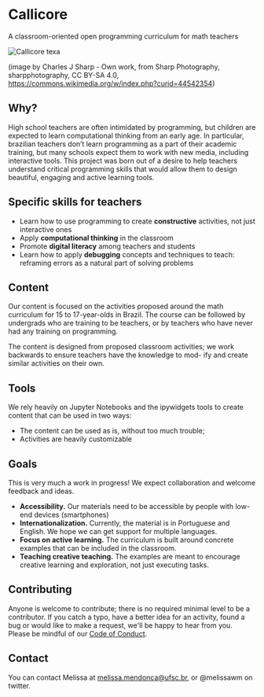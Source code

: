 # Callicore
A classroom-oriented open programming curriculum for math teachers

![Callicore texa](https://github.com/melissawm/callicore/blob/master/640px-Texa_eighty-eight_(Callicore_texa).jpg)

(image by Charles J Sharp - Own work, from Sharp Photography, sharpphotography, CC BY-SA 4.0, https://commons.wikimedia.org/w/index.php?curid=44542354)

## Why? 

High school teachers are often intimidated by programming, but children are expected to learn computational thinking from an early age. In particular, brazilian teachers don’t learn programming as a part of their academic training, but many schools expect them to work with new media, including interactive tools. This project was born out of a desire to help teachers understand critical programming skills that would allow them to design beautiful, engaging and active learning tools.

## Specific skills for teachers

- Learn how to use programming to create **constructive** activities, not just interactive ones 
- Apply **computational thinking** in the classroom 
- Promote **digital literacy** among teachers and students
- Learn how to apply **debugging** concepts and techniques to teach: reframing errors as a natural part of solving problems

## Content

Our content is focused on the activities proposed around the math curriculum for 15 to 17-year-olds in Brazil. The course can be followed by undergrads who are training to be teachers, or by teachers who have never had any training on programming.

The content is designed from proposed classroom activities; we work backwards to ensure teachers have the knowledge to mod-
ify and create similar activities on their own. 

## Tools
We rely heavily on Jupyter Notebooks and the ipywidgets tools to create content that can be used in two ways:
- The content can be used as is, without too much trouble;
- Activities are heavily customizable

## Goals

This is very much a work in progress! We expect collaboration and welcome feedback and ideas.
- **Accessibility.** Our materials need to be accessible by people with low-end devices (smartphones)
- **Internationalization.** Currently, the material is in Portuguese and English. We hope we can get support for multiple languages.
- **Focus on active learning.** The curriculum is built around concrete examples that can be included in the classroom.
- **Teaching creative teaching.** The examples are meant to encourage creative learning and exploration, not just executing
tasks.

## Contributing

Anyone is welcome to contribute; there is no required minimal level to be a contributor. If you catch a typo, have a better idea for an activity, found a bug or would like to make a request, we'll be happy to hear from you. Please be mindful of our [Code of Conduct](CODE_OF_CONDUCT.md).

## Contact

You can contact Melissa at melissa.mendonca@ufsc.br, or @melissawm on twitter.
